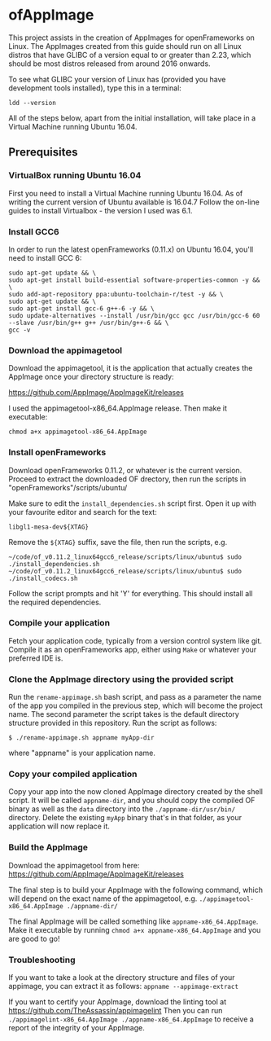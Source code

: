 # ofAppImage

This project assists in the creation of AppImages for openFrameworks on Linux.
The AppImages created from this guide should run on all Linux distros that have GLIBC of a version equal to or greater than 2.23, which should be most distros released from around 2016 onwards.

To see what GLIBC your version of Linux has (provided you have development tools installed), type this in a terminal:
```
ldd --version
```
All of the steps below, apart from the initial installation, will take place in a Virtual Machine running Ubuntu 16.04.

## Prerequisites

### VirtualBox running Ubuntu 16.04
First you need to install a Virtual Machine running Ubuntu 16.04.
As of writing the current version of Ubuntu available is 16.04.7
Follow the on-line guides to install Virtualbox - the version I used was 6.1. 

### Install GCC6
In order to run the latest openFrameworks (0.11.x) on Ubuntu 16.04, you'll need to install GCC 6:

```
sudo apt-get update && \
sudo apt-get install build-essential software-properties-common -y && \
sudo add-apt-repository ppa:ubuntu-toolchain-r/test -y && \
sudo apt-get update && \
sudo apt-get install gcc-6 g++-6 -y && \
sudo update-alternatives --install /usr/bin/gcc gcc /usr/bin/gcc-6 60 --slave /usr/bin/g++ g++ /usr/bin/g++-6 && \
gcc -v
```

### Download the appimagetool
Download the appimagetool, it is the application that actually creates the AppImage once your directory structure is ready:

https://github.com/AppImage/AppImageKit/releases

I used the appimagetool-x86_64.AppImage release.
Then make it executable:

```
chmod a+x appimagetool-x86_64.AppImage
```

### Install openFrameworks
Download openFrameworks 0.11.2, or whatever is the current version.
Proceed to extract the downloaded OF drectory, then run the scripts in "openFrameworks"/scripts/ubuntu/

Make sure to edit the `install_dependencies.sh` script first. Open it up with your favourite editor and search for the text:
```
libgl1-mesa-dev${XTAG}
```
Remove the `${XTAG}` suffix, save the file, then run the scripts, e.g.

```
~/code/of_v0.11.2_linux64gcc6_release/scripts/linux/ubuntu$ sudo ./install_dependencies.sh
~/code/of_v0.11.2_linux64gcc6_release/scripts/linux/ubuntu$ sudo ./install_codecs.sh
```

Follow the script prompts and hit 'Y' for everything.
This should install all the required dependencies.

### Compile your application
Fetch your application code, typically from a version control system like git.
Compile it as an openFrameworks app, either using `Make` or whatever your preferred IDE is.

### Clone the AppImage directory using the provided script
Run the `rename-appimage.sh` bash script, and pass as a parameter the name of the app you compiled in the previous step, which will become the project name.
The second parameter the script takes is the default directory structure provided in this repository.
Run the script as follows:

```
$ ./rename-appimage.sh appname myApp-dir
```
where "appname" is your application name.

### Copy your compiled application
Copy your app into the now cloned AppImage directory created by the shell script. 
It will be called `appname-dir`, and you should copy the compiled OF binary as well as the `data` directory into the `./appname-dir/usr/bin/` directory.
Delete the existing `myApp` binary that's in that folder, as your application will now replace it.

### Build the AppImage
Download the appimagetool from here: https://github.com/AppImage/AppImageKit/releases

The final step is to build your AppImage with the following command, which will depend on the exact name of the appimagetool, e.g.
`./appimagetool-x86_64.AppImage ./appname-dir/`

The final AppImage will be called something like `appname-x86_64.AppImage`.
Make it executable by running `chmod a+x appname-x86_64.AppImage` and you are good to go!

### Troubleshooting
If you want to take a look at the directory structure and files of your appimage, you can extract it as follows:
`appname --appimage-extract`

If you want to certify your AppImage, download the linting tool at https://github.com/TheAssassin/appimagelint
Then you can run `./appimagelint-x86_64.AppImage ./appname-x86_64.AppImage` to receive a report of the integrity of your AppImage.

